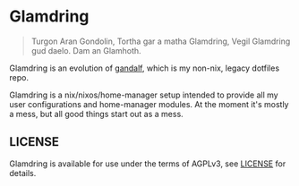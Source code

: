 # Glamdring

> Turgon Aran Gondolin, Tortha gar a matha Glamdring, Vegil Glamdring gud daelo. Dam an Glamhoth.

Glamdring is an evolution of [gandalf](https://github.com/jfredett/gandalf), which is my non-nix,
legacy dotfiles repo.

Glamdring is a nix/nixos/home-manager setup intended to provide all my user configurations and
home-manager modules. At the moment it's mostly a mess, but all good things start out as a mess.

## LICENSE

Glamdring is available for use under the terms of AGPLv3, see [LICENSE](LICENSE) for details.
